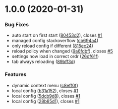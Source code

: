 # 1.0.0 (2020-01-31)


### Bug Fixes

* auto start on first start ([80453d2](https://github.com/Silthus/chrome-enterprise-tab-rotate/commit/80453d2eeb9fd54af51d6c7c410ac5a664ff0916)), closes [#1](https://github.com/Silthus/chrome-enterprise-tab-rotate/issues/1)
* managed config stackoverflow ([cb694a4](https://github.com/Silthus/chrome-enterprise-tab-rotate/commit/cb694a40a60d9050320ee03267e3fd5ea8ba9baa))
* only reload config if different ([815ec24](https://github.com/Silthus/chrome-enterprise-tab-rotate/commit/815ec240c15b8ceb6d9eb87e2d25c1ea4add806c))
* reload policy when changed ([9a6fdbf](https://github.com/Silthus/chrome-enterprise-tab-rotate/commit/9a6fdbf6f0f81e5c3294920c03c739164b4debfd)), closes [#5](https://github.com/Silthus/chrome-enterprise-tab-rotate/issues/5)
* settings now load in correct ordr ([26df61f](https://github.com/Silthus/chrome-enterprise-tab-rotate/commit/26df61f2ccda0dbe3e5b54f3d988f7059645b848))
* tab always reloading ([89bff3d](https://github.com/Silthus/chrome-enterprise-tab-rotate/commit/89bff3da5872509b55fc9dc918c4aa9954ea4d2b))


### Features

* dynamic context menu ([c8eff0f](https://github.com/Silthus/chrome-enterprise-tab-rotate/commit/c8eff0ff78a3996e38e6e85b9696be1c6c4e3e30))
* local config ([b31a152](https://github.com/Silthus/chrome-enterprise-tab-rotate/commit/b31a152e9ca55526b568269636d77c491cbb925a)), closes [#1](https://github.com/Silthus/chrome-enterprise-tab-rotate/issues/1)
* local config ([5dcb9d8](https://github.com/Silthus/chrome-enterprise-tab-rotate/commit/5dcb9d81a139a2011cbbbbc7bb2cae13a26ad6a7)), closes [#1](https://github.com/Silthus/chrome-enterprise-tab-rotate/issues/1)
* local config ([28b85d1](https://github.com/Silthus/chrome-enterprise-tab-rotate/commit/28b85d1ffe5f058c3817d6c612d993567e0bd398)), closes [#1](https://github.com/Silthus/chrome-enterprise-tab-rotate/issues/1)
